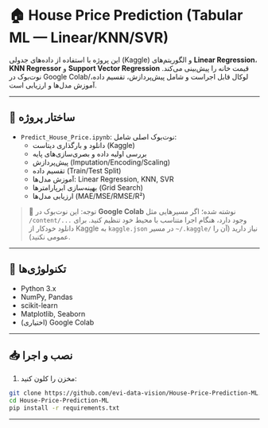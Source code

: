 # 🏠 House Price Prediction (Tabular ML — Linear/KNN/SVR)

این پروژه با استفاده از داده‌های جدولی (Kaggle) و الگوریتم‌های **Linear Regression**، **KNN Regressor** و **Support Vector Regression** قیمت خانه را پیش‌بینی می‌کند. نوت‌بوک در Google Colab/لوکال قابل اجراست و شامل پیش‌پردازش، تقسیم داده، آموزش مدل‌ها و ارزیابی است.

---

## 📂 ساختار پروژه
- `Predict_House_Price.ipynb`: نوت‌بوک اصلی شامل:
  - دانلود و بارگذاری دیتاست (Kaggle)
  - بررسی اولیه داده و بصری‌سازی‌های پایه
  - پیش‌پردازش (Imputation/Encoding/Scaling)
  - تقسیم داده (Train/Test Split)
  - آموزش مدل‌ها: Linear Regression, KNN, SVR
  - بهینه‌سازی ابرپارامترها (Grid Search)
  - ارزیابی مدل‌ها (MAE/MSE/RMSE/R²)

> 📌 توجه: این نوت‌بوک در **Google Colab** نوشته شده؛ اگر مسیرهایی مثل `/content/...` وجود دارد، هنگام اجرا متناسب با محیط خود تنظیم کنید.
> برای دانلود خودکار از Kaggle به `kaggle.json` در مسیر `~/.kaggle/` نیاز دارید (آن را عمومی نکنید).

---

## 🧰 تکنولوژی‌ها
- Python 3.x
- NumPy, Pandas
- scikit-learn
- Matplotlib, Seaborn
- (اختیاری) Google Colab

---

## 📥 نصب و اجرا
1. مخزن را کلون کنید:

```bash
git clone https://github.com/evi-data-vision/House-Price-Prediction-ML.git
cd House-Price-Prediction-ML
pip install -r requirements.txt
```

---

